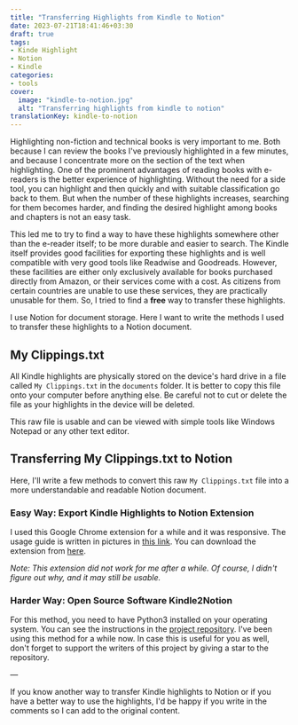 ```yaml
---
title: "Transferring Highlights from Kindle to Notion"
date: 2023-07-21T18:41:46+03:30
draft: true
tags:
- Kinde Highlight
- Notion
- Kindle
categories:
- tools
cover:
  image: "kindle-to-notion.jpg"
  alt: "Transferring highlights from kindle to notion"
translationKey: kindle-to-notion
---
```


Highlighting non-fiction and technical books is very important to me. Both because I can review the books I've previously highlighted in a few minutes, and because I concentrate more on the section of the text when highlighting. One of the prominent advantages of reading books with e-readers is the better experience of highlighting. Without the need for a side tool, you can highlight and then quickly and with suitable classification go back to them. But when the number of these highlights increases, searching for them becomes harder, and finding the desired highlight among books and chapters is not an easy task.

This led me to try to find a way to have these highlights somewhere other than the e-reader itself; to be more durable and easier to search. The Kindle itself provides good facilities for exporting these highlights and is well compatible with very good tools like Readwise and Goodreads. However, these facilities are either only exclusively available for books purchased directly from Amazon, or their services come with a cost. As citizens from certain countries are unable to use these services, they are practically unusable for them. So, I tried to find a **free** way to transfer these highlights.

I use Notion for document storage. Here I want to write the methods I used to transfer these highlights to a Notion document.

## My Clippings.txt

All Kindle highlights are physically stored on the device's hard drive in a file called `My Clippings.txt` in the `documents` folder. It is better to copy this file onto your computer before anything else. Be careful not to cut or delete the file as your highlights in the device will be deleted.

This raw file is usable and can be viewed with simple tools like Windows Notepad or any other text editor.

## Transferring My Clippings.txt to Notion

Here, I'll write a few methods to convert this raw `My Clippings.txt` file into a more understandable and readable Notion document.

### Easy Way: Export Kindle Highlights to Notion Extension

I used this Google Chrome extension for a while and it was responsive. The usage guide is written in pictures in [this link](https://www.notion.so/KindleToNotion-How-To-Guide-Easy-bce19dae7fae4cde93440ece213ba5ed). You can download the extension from [here](https://chrome.google.com/webstore/detail/export-kindle-highlights/nmgbhgbkbenpfjkdfladebgcdihbekne).

_Note: This extension did not work for me after a while. Of course, I didn't figure out why, and it may still be usable._

### Harder Way: Open Source Software Kindle2Notion

For this method, you need to have Python3 installed on your operating system. You can see the instructions in the [project repository](https://github.com/paperboi/kindle2notion). I've been using this method for a while now. In case this is useful for you as well, don't forget to support the writers of this project by giving a star to the repository.

—

If you know another way to transfer Kindle highlights to Notion or if you have a better way to use the highlights, I'd be happy if you write in the comments so I can add to the original content.